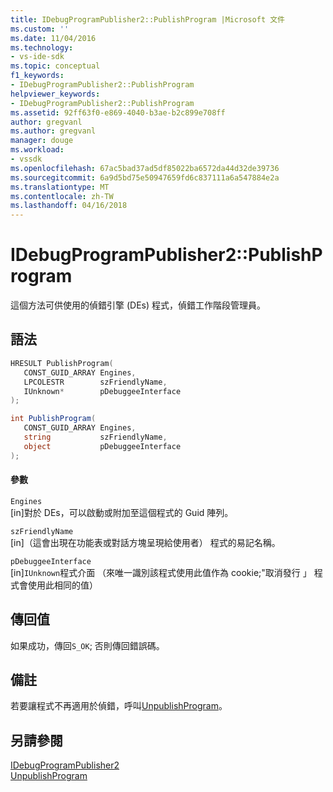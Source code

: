 ```yaml
---
title: IDebugProgramPublisher2::PublishProgram |Microsoft 文件
ms.custom: ''
ms.date: 11/04/2016
ms.technology:
- vs-ide-sdk
ms.topic: conceptual
f1_keywords:
- IDebugProgramPublisher2::PublishProgram
helpviewer_keywords:
- IDebugProgramPublisher2::PublishProgram
ms.assetid: 92ff63f0-e869-4040-b3ae-b2c899e708ff
author: gregvanl
ms.author: gregvanl
manager: douge
ms.workload:
- vssdk
ms.openlocfilehash: 67ac5bad37ad5df85022ba6572da44d32de39736
ms.sourcegitcommit: 6a9d5bd75e50947659fd6c837111a6a547884e2a
ms.translationtype: MT
ms.contentlocale: zh-TW
ms.lasthandoff: 04/16/2018
---
```

# <a name="idebugprogrampublisher2publishprogram"></a>IDebugProgramPublisher2::PublishProgram
這個方法可供使用的偵錯引擎 (DEs) 程式，偵錯工作階段管理員。  
  
## <a name="syntax"></a>語法  
  
```cpp  
HRESULT PublishProgram(  
   CONST_GUID_ARRAY Engines,  
   LPCOLESTR        szFriendlyName,  
   IUnknown*        pDebuggeeInterface  
);  
```  
  
```csharp  
int PublishProgram(  
   CONST_GUID_ARRAY Engines,  
   string           szFriendlyName,  
   object           pDebuggeeInterface  
);  
```  
  
#### <a name="parameters"></a>參數  
 `Engines`  
 [in]對於 DEs，可以啟動或附加至這個程式的 Guid 陣列。  
  
 `szFriendlyName`  
 [in]（這會出現在功能表或對話方塊呈現給使用者） 程式的易記名稱。  
  
 `pDebuggeeInterface`  
 [in]`IUnknown`程式介面 （來唯一識別該程式使用此值作為 cookie;"取消發行 」 程式會使用此相同的值）  
  
## <a name="return-value"></a>傳回值  
 如果成功，傳回`S_OK`; 否則傳回錯誤碼。  
  
## <a name="remarks"></a>備註  
 若要讓程式不再適用於偵錯，呼叫[UnpublishProgram](../../../extensibility/debugger/reference/idebugprogrampublisher2-unpublishprogram.md)。  
  
## <a name="see-also"></a>另請參閱  
 [IDebugProgramPublisher2](../../../extensibility/debugger/reference/idebugprogrampublisher2.md)   
 [UnpublishProgram](../../../extensibility/debugger/reference/idebugprogrampublisher2-unpublishprogram.md)